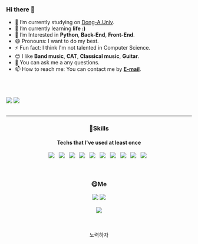 ### Hi there 👋

- 🔭 I’m currently studying on [Dong-A.Univ](donga.ac.kr).
- 🌱 I’m currently learning **life :)**
- 🤨 I’m Interested in **Python**, **Back-End**, **Front-End**.
- 😄 Pronouns: I want to do my best.
- ⚡ Fun fact: I think I'm not talented in Computer Science.
- 😍 I like **Band music**, **CAT**, **Classical music**, **Guitar**.
- 💬 You can ask me a any questions.
- 📫 How to reach me: You can contact me by **[E-mail](mailto:moomin9805@gmail.com)**.
<br/>
<br/>
<!--<a href="버튼을 눌렀을 때 이동할 링크" target="_blank"><img src="https://img.shields.io/badge/뱃지레이블-배경색?style=뱃지모양&logo=로고&logoColor=로고색상"/></a>-->

<img src="https://github-readme-stats.vercel.app/api?username=98moomin&hide=stars&show_icons=true&count_private=true&line_height=24"> <img src="https://github-readme-stats.vercel.app/api/top-langs/?username=98moomin&layout=compact&langs_count=8&card_width=250">
<br/>
<br/>

***

### <div align=center>💪Skills</div>
#### <div align=center>Techs that I've used at least once</div>
<div align=center>
  <img src="https://img.shields.io/badge/C-00599C?style=flat-square&logo=c&logoColor=white"/> &nbsp
  <img src="https://img.shields.io/badge/C++-00599C?style=flat-square&logo=c%2B%2B&logoColor=white"/> &nbsp
  <img src="https://img.shields.io/badge/Python-3766AB?style=flat-square&logo=python&logoColor=white"/> &nbsp
  <img src="https://img.shields.io/badge/HTML5-E34F26?style=flat-square&logo=HTML5&logoColor=white"/> &nbsp
  <img src="https://img.shields.io/badge/CSS3-1572B6?style=flat-square&logo=CSS3&logoColor=white"/> &nbsp
  <img src="https://img.shields.io/badge/JavaScript-F7DF1E?style=flat-square&logo=JavaScript&logoColor=white"/> &nbsp
  <img src="https://img.shields.io/badge/JQuery-000000?style=flat-square&logo=Jquery&logoColor=0968AC"/> &nbsp
  <img src="https://img.shields.io/badge/Node.js-339933?style=flat-square&logo=Node.js&logoColor=white"/> &nbsp
  <img src="https://img.shields.io/badge/MongoDB-47A248?style=flat-square&logo=MongoDB&logoColor=white"/> &nbsp 
  <img src="https://img.shields.io/badge/Electron-2A2D38?style=flat-square&logo=Electron&logoColor=9CE6F4"/> &nbsp
</div>
<br/>
<br/>

### <div align=center>😋Me</div>
<div align=center>
  <a href="https://www.instagram.com/msnswoe/" target="_blank"><img src="https://img.shields.io/badge/msnswoe-FF3399?style=flat-square&logo=instagram&logoColor=white"/></a>
  <img src="https://img.shields.io/badge/moomin9805@gmail.com-DC5B4E?style=flat-square&logo=Gmail&logoColor=white"/></a>
</div>
<br/>
<div align=center>
  <a href="https://github.com/98moomin" target="_blank"><img src="https://hits.seeyoufarm.com/api/count/incr/badge.svg?url=https%3A%2F%2Fgithub.com%2F98moomin&count_bg=%23000000&title_bg=%23FFCD61&icon=verizon.svg&icon_color=%23FF0000&title=HITS&edge_flat=true"/></a>
</div>
<br/>
<br/>

<p align=center>노력하자</p>
